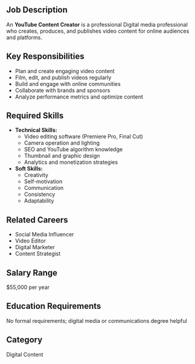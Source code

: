 ## Job Description
An **YouTube Content Creator** is a professional Digital media professional who creates, produces, and publishes video content for online audiences and platforms.

## Key Responsibilities
- Plan and create engaging video content
- Film, edit, and publish videos regularly
- Build and engage with online communities
- Collaborate with brands and sponsors
- Analyze performance metrics and optimize content

## Required Skills
- **Technical Skills:**
  - Video editing software (Premiere Pro, Final Cut)
  - Camera operation and lighting
  - SEO and YouTube algorithm knowledge
  - Thumbnail and graphic design
  - Analytics and monetization strategies
- **Soft Skills:**
  - Creativity
  - Self-motivation
  - Communication
  - Consistency
  - Adaptability

## Related Careers
- Social Media Influencer
- Video Editor
- Digital Marketer
- Content Strategist

## Salary Range
$55,000 per year

## Education Requirements
No formal requirements; digital media or communications degree helpful

## Category
Digital Content
